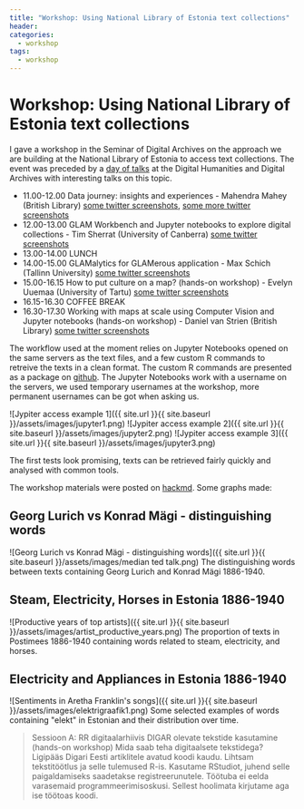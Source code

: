 ```yaml
---
title: "Workshop: Using National Library of Estonia text collections"
header:
categories:
  - workshop
tags:
  - workshop
---
```


Workshop: Using National Library of Estonia text collections
========================================

I gave a workshop in the Seminar of Digital Archives on the approach we are building at the National Library of Estonia to access text collections. The event was preceded by a [day of talks](https://www.nlib.ee/et/digihumanitaaria-ja-digiarhiiv-2020#nordplus) at the Digital Humanities and Digital Archives with interesting talks on this topic.

- 11.00-12.00 Data journey: insights and experiences  - Mahendra Mahey (British Library) [some twitter screenshots](https://twitter.com/yrgsupp/status/1323918075327111168), [some more twitter screenshots](https://twitter.com/AndresKarjus/status/1323921173944684545)
- 12.00-13.00 GLAM Workbench and Jupyter notebooks to explore digital collections - Tim Sherrat (University of Canberra) [some twitter screenshots](https://twitter.com/yrgsupp/status/1323932961318854656)
- 13.00-14.00 LUNCH
- 14.00-15.00 GLAMalytics for GLAMerous application - Max Schich (Tallinn University) [some twitter screenshots](https://twitter.com/yrgsupp/status/1323961043325014019)
- 15.00-16.15 How to put culture on a map? (hands-on workshop) - Evelyn Uuemaa (University of Tartu) [some twitter screenshots](https://twitter.com/yrgsupp/status/1323981498958204928)
- 16.15-16.30 COFFEE BREAK
- 16.30-17.30 Working with maps at scale using Computer Vision and Jupyter notebooks (hands-on workshop) - Daniel van Strien (British Library) [some twitter screenshots](https://twitter.com/yrgsupp/status/1324001057035427841)

The workflow used at the moment relies on Jupyter Notebooks opened on the same servers as the text files, and a few custom R commands to retreive the texts in a clean format. The custom R commands are presented as a package on [github](https://github.com/peeter-t2/digar.txts). The Jupyter Notebooks work with a username on the servers, we used temporary usernames at the workshop, more permanent usernames can be got when asking us.

![Jypiter access example 1]({{ site.url }}{{ site.baseurl }}/assets/images/jupyter1.png)
![Jypiter access example 2]({{ site.url }}{{ site.baseurl }}/assets/images/jupyter2.png)
![Jypiter access example 3]({{ site.url }}{{ site.baseurl }}/assets/images/jupyter3.png)

The first tests look promising, texts can be retrieved fairly quickly and analysed with common tools.


The workshop materials were posted on [hackmd](https://hackmd.io/OotxTpFhRbCeSylT4RbGVw?view). Some graphs made:

## Georg Lurich vs Konrad Mägi - distinguishing words
![Georg Lurich vs Konrad Mägi - distinguishing words]({{ site.url }}{{ site.baseurl }}/assets/images/median ted talk.png)
The distinguishing words between texts containing Georg Lurich and Konrad Mägi 1886-1940.

## Steam, Electricity, Horses in Estonia 1886-1940
![Productive years of top artists]({{ site.url }}{{ site.baseurl }}/assets/images/artist_productive_years.png)
The proportion of texts in Postimees 1886-1940 containing words related to steam, electricity, and horses.

## Electricity and Appliances in Estonia 1886-1940
![Sentiments in Aretha Franklin's songs]({{ site.url }}{{ site.baseurl }}/assets/images/elektrigraafik1.png)
Some selected examples of words containing "elekt" in Estonian and their distribution over time.


> Sessioon A: RR digitaalarhiivis DIGAR olevate tekstide kasutamine (hands-on workshop)
Mida saab teha digitaalsete tekstidega? Ligipääs Digari Eesti artiklitele avatud koodi kaudu. Lihtsam tekstitöötlus ja selle tulemused R-is.
Kasutame RStudiot, juhend selle paigaldamiseks saadetakse registreerunutele.
Töötuba ei eelda varasemaid programmeerimisoskusi. Sellest hoolimata kirjutame aga ise töötoas koodi.
